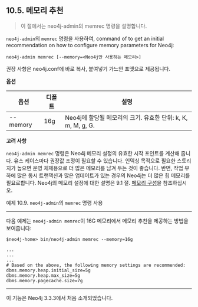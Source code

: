 ## 10.5. 메모리 추천
> 이 절에서는 neo4j-admin의 memrec 명령을 설명합니다.

`neo4j-admin`의 `memrec` 명령을 사용하여,  command of to get an initial recommendation on how to configure memory parameters for Neo4j:
```
neo4j-admin memrec [--memory=<Neo4j만 사용하는 메모리>]
```
권장 사항은 neo4j.conf에 바로 복사, 붙여넣기 가느안 포맷으로 제공됩니다.

**옵션**

| 옵션 | 디폴트 | 설명 |
|---|---|---|
| --memory | 16g | Neo4j에 할당될 메모리의 크기. 유효한 단위: k, K, m, M, g, G. |

**고려 사항**

`neo4j-admin memrec` 명령은 Neo4j 메모리 설정의 유효한 시작 포인트를 계산해 줍니다. 유스 케이스마다 권장값 조정이 필요할 수 있습니다. 인덱싱 목적으로 필요한 스토리지가 높으면 운영 체제용으로 더 많은 메모리를 남겨 두는 것이 좋습니다. 반면, 작업 부하에 많은 동시 트랜잭션과 많은 업데이트가 있는 경우의 Neo4j는 더 많은 힙 메모리를 필요로합니다. Neo4j의 메모리 설정에 대한 설명은 9.1 절. [메모리 구성](../performance/memory-configuration.md)을 참조하십시오.

예제 10.9. `neo4j-admin`의 `memrec` 명령 사용  
***
다음 예제는 `neo4j-admin memrec`이 16G 메모리에서 메모리 추천을 제공하는 방법을 보여줍니다:  
```
$neo4j-home> bin/neo4j-admin memrec --memory=16g

...
...
...
# Based on the above, the following memory settings are recommended:
dbms.memory.heap.initial_size=5g
dbms.memory.heap.max_size=5g
dbms.memory.pagecache.size=7g
```
***
<span class="glyphicon glyphicon-info-sign" aria-hidden="true"> </span> 이 기능은 Neo4j 3.3.3에서 처음 소개되었습니다.